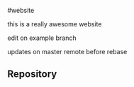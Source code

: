 #website

this is a really awesome website

edit on example branch

updates on master remote before rebase

## Repository 